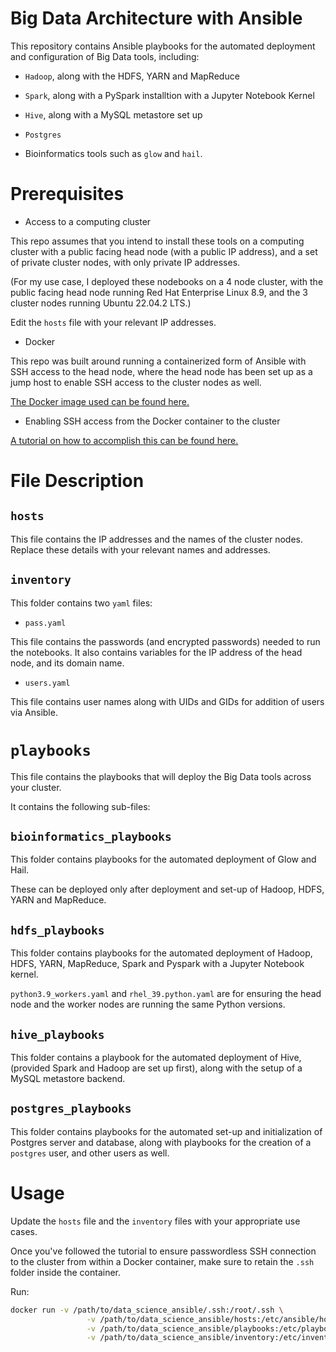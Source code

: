 # Big Data Architecture with Ansible

This repository contains Ansible playbooks for the automated deployment and configuration of Big Data tools, including:

- `Hadoop`, along with the HDFS, YARN and MapReduce

- `Spark`, along with a PySpark installtion with a Jupyter Notebook Kernel

- `Hive`, along with a MySQL metastore set up

- `Postgres`

- Bioinformatics tools such as `glow` and `hail`. 

# Prerequisites

- Access to a computing cluster

This repo assumes that you intend to install these tools on a computing cluster with a public facing head node (with a public IP address), and a set of private cluster nodes, with only private IP addresses.

(For my use case, I deployed these nodebooks on a 4 node cluster, with the public facing head node running Red Hat Enterprise Linux 8.9, and the 3 cluster nodes running Ubuntu 22.04.2 LTS.)

Edit the `hosts` file with your relevant IP addresses.

- Docker 

This repo was built around running a containerized form of Ansible with SSH access to the head node, where the head node has been set up as a jump host to enable SSH access to the cluster nodes as well. 

[The Docker image used can be found here.](https://hub.docker.com/repository/docker/bushlab/ansible/general)

- Enabling SSH access from the Docker container to the cluster

[ A tutorial on how to accomplish this can be found here.](https://naveenkannan.netlify.app/posts/ansible_cluster/ansible_cluster_config.html)

# File Description

## `hosts`

This file contains the IP addresses and the names of the cluster nodes. Replace these details with your relevant names and addresses.

## `inventory`

This folder contains two `yaml` files:

- `pass.yaml`

This file contains the passwords (and encrypted passwords) needed to run the notebooks. It also contains variables for the IP address of the head node, and its domain name.

- `users.yaml`

This file contains user names along with UIDs and GIDs for addition of users via Ansible. 

# `playbooks`

This file contains the playbooks that will deploy the Big Data tools across your cluster. 

It contains the following sub-files:

## `bioinformatics_playbooks`

This folder contains playbooks for the automated deployment of Glow and Hail. 

These can be deployed only after deployment and set-up of Hadoop, HDFS, YARN and MapReduce.

## `hdfs_playbooks`

This folder contains playbooks for the automated deployment of Hadoop, HDFS, YARN, MapReduce, Spark and Pyspark with a Jupyter Notebook kernel.

`python3.9_workers.yaml` and `rhel_39.python.yaml` are for ensuring the head node and the worker nodes are running the same Python versions.

## `hive_playbooks`

This folder contains a playbook for the automated deployment of Hive, (provided Spark and Hadoop are set up first), along with the setup of a MySQL metastore backend.

## `postgres_playbooks`

This folder contains playbooks for the automated set-up and initialization of Postgres server and database, along with playbooks for the creation of a `postgres` user, and other users as well. 

# Usage

Update the `hosts` file and the `inventory` files with your appropriate use cases. 

Once you've followed the tutorial to ensure passwordless SSH connection to the cluster from within a Docker container, make sure to retain the `.ssh` folder inside the container. 

Run:

```bash
docker run -v /path/to/data_science_ansible/.ssh:/root/.ssh \
                 -v /path/to/data_science_ansible/hosts:/etc/ansible/hosts \
                 -v /path/to/data_science_ansible/playbooks:/etc/playbooks  \
                 -v /path/to/data_science_ansible/inventory:/etc/inventory -it  ansible_docker:v1.1
```
